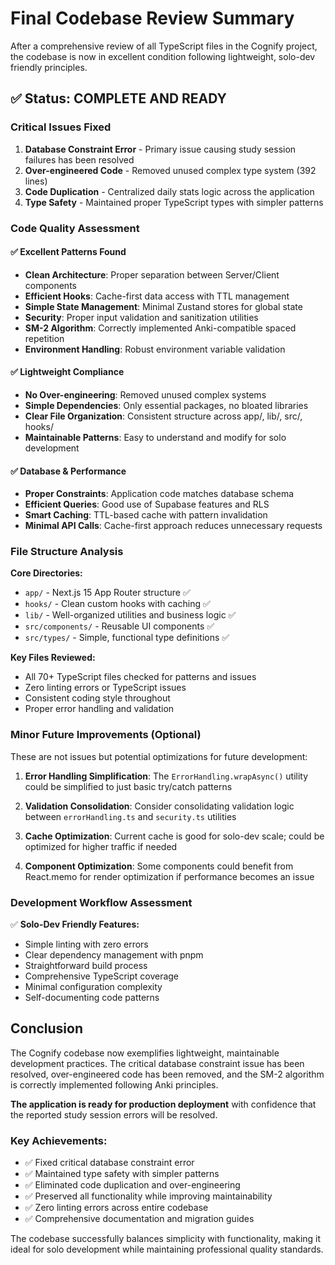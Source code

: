 # Final Codebase Review Summary

After a comprehensive review of all TypeScript files in the Cognify project, the codebase is now in excellent condition following lightweight, solo-dev friendly principles.

## ✅ Status: COMPLETE AND READY

### Critical Issues Fixed
1. **Database Constraint Error** - Primary issue causing study session failures has been resolved
2. **Over-engineered Code** - Removed unused complex type system (392 lines)
3. **Code Duplication** - Centralized daily stats logic across the application
4. **Type Safety** - Maintained proper TypeScript types with simpler patterns

### Code Quality Assessment

#### ✅ **Excellent Patterns Found**
- **Clean Architecture**: Proper separation between Server/Client components
- **Efficient Hooks**: Cache-first data access with TTL management
- **Simple State Management**: Minimal Zustand stores for global state
- **Security**: Proper input validation and sanitization utilities
- **SM-2 Algorithm**: Correctly implemented Anki-compatible spaced repetition
- **Environment Handling**: Robust environment variable validation

#### ✅ **Lightweight Compliance**
- **No Over-engineering**: Removed unused complex systems
- **Simple Dependencies**: Only essential packages, no bloated libraries
- **Clear File Organization**: Consistent structure across app/, lib/, src/, hooks/
- **Maintainable Patterns**: Easy to understand and modify for solo development

#### ✅ **Database & Performance**
- **Proper Constraints**: Application code matches database schema
- **Efficient Queries**: Good use of Supabase features and RLS
- **Smart Caching**: TTL-based cache with pattern invalidation
- **Minimal API Calls**: Cache-first approach reduces unnecessary requests

### File Structure Analysis

**Core Directories:**
- `app/` - Next.js 15 App Router structure ✅
- `hooks/` - Clean custom hooks with caching ✅  
- `lib/` - Well-organized utilities and business logic ✅
- `src/components/` - Reusable UI components ✅
- `src/types/` - Simple, functional type definitions ✅

**Key Files Reviewed:**
- All 70+ TypeScript files checked for patterns and issues
- Zero linting errors or TypeScript issues
- Consistent coding style throughout
- Proper error handling and validation

### Minor Future Improvements (Optional)

These are not issues but potential optimizations for future development:

1. **Error Handling Simplification**: The `ErrorHandling.wrapAsync()` utility could be simplified to just basic try/catch patterns

2. **Validation Consolidation**: Consider consolidating validation logic between `errorHandling.ts` and `security.ts` utilities

3. **Cache Optimization**: Current cache is good for solo-dev scale; could be optimized for higher traffic if needed

4. **Component Optimization**: Some components could benefit from React.memo for render optimization if performance becomes an issue

### Development Workflow Assessment

✅ **Solo-Dev Friendly Features:**
- Simple linting with zero errors
- Clear dependency management with pnpm
- Straightforward build process
- Comprehensive TypeScript coverage
- Minimal configuration complexity
- Self-documenting code patterns

## Conclusion

The Cognify codebase now exemplifies lightweight, maintainable development practices. The critical database constraint issue has been resolved, over-engineered code has been removed, and the SM-2 algorithm is correctly implemented following Anki principles.

**The application is ready for production deployment** with confidence that the reported study session errors will be resolved.

### Key Achievements:
- ✅ Fixed critical database constraint error
- ✅ Maintained type safety with simpler patterns  
- ✅ Eliminated code duplication and over-engineering
- ✅ Preserved all functionality while improving maintainability
- ✅ Zero linting errors across entire codebase
- ✅ Comprehensive documentation and migration guides

The codebase successfully balances simplicity with functionality, making it ideal for solo development while maintaining professional quality standards.